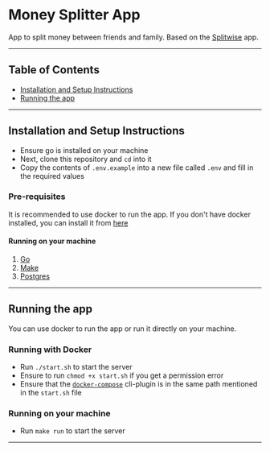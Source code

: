 # Money Splitter App
App to split money between friends and family. Based on the [Splitwise](https://www.splitwise.com/) app.

--- 

## Table of Contents
- [Installation and Setup Instructions](#installation-and-setup-instructions)  
- [Running the app](#running-the-app)  

---

## Installation and Setup Instructions
- Ensure go is installed on your machine
- Next, clone this repository and `cd` into it
- Copy the contents of `.env.example` into a new file called `.env` and fill in the required values
### Pre-requisites
It is recommended to use docker to run the app. If you don't have docker installed, you can install it from [here](https://docs.docker.com/get-docker/)

#### Running on your machine
1. [Go](https://golang.org/dl/)
2. [Make](https://www.gnu.org/software/make/)
3. [Postgres](https://www.postgresql.org/download/)

---

## Running the app
You can use docker to run the app or run it directly on your machine.
### Running with Docker
- Run `./start.sh` to start the server
- Ensure to run `chmod +x start.sh` if you get a permission error
- Ensure that the [`docker-compose`](https://docs.docker.com/compose/) cli-plugin is in the same path mentioned in the `start.sh` file
### Running on your machine
- Run `make run` to start the server

---
